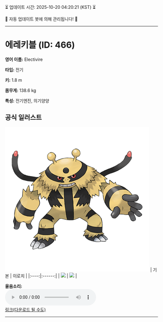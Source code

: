 
⏳ 업데이트 시간: 2025-10-20 04:20:21 (KST) ⏳

🤖 자동 업데이트 봇에 의해 관리됩니다! 🤖

---

# 에레키블 (ID: 466)
**영어 이름:** Electivire

**타입:** 전기

**키:** 1.8 m

**몸무게:** 138.6 kg

**특성:** 전기엔진, 의기양양

## 공식 일러스트
![](https://raw.githubusercontent.com/PokeAPI/sprites/master/sprites/pokemon/other/official-artwork/466.png)
| 기본 | 이로치 |
|:----:|:------:|
| <img src="http://play.pokemonshowdown.com/sprites/ani/electivire.gif" width="200"> | <img src="http://play.pokemonshowdown.com/sprites/ani-shiny/electivire.gif" width="200"> |

**울음소리:**<br><audio controls src="https://raw.githubusercontent.com/PokeAPI/cries/main/cries/pokemon/latest/466.ogg"></audio><br> [링크(다운로드 될 수도)](https://raw.githubusercontent.com/PokeAPI/cries/main/cries/pokemon/latest/466.ogg)


---

